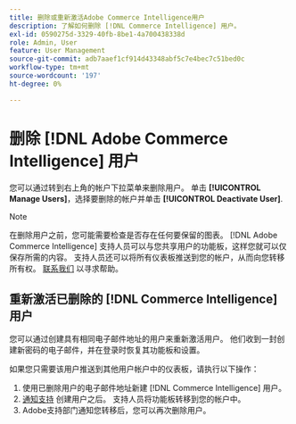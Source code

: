 ```yaml
---
title: 删除或重新激活Adobe Commerce Intelligence用户
description: 了解如何删除 [!DNL Commerce Intelligence] 用户。
exl-id: 0590275d-3329-40fb-8be1-4a700438338d
role: Admin, User
feature: User Management
source-git-commit: adb7aaef1cf914d43348abf5c7e4bec7c51bed0c
workflow-type: tm+mt
source-wordcount: '197'
ht-degree: 0%

---
```


# 删除 [!DNL Adobe Commerce Intelligence] 用户

您可以通过转到右上角的帐户下拉菜单来删除用户。 单击 **[!UICONTROL Manage Users]**，选择要删除的帐户并单击 **[!UICONTROL Deactivate User]**.

>[!NOTE]
>
>在删除用户之前，您可能需要检查是否存在任何要保留的图表。 [!DNL Adobe Commerce Intelligence] 支持人员可以与您共享用户的功能板，这样您就可以仅保存所需的内容。 支持人员还可以将所有仪表板推送到您的帐户，从而向您转移所有权。 [联系我们](../../guide-overview.md#Submitting-a-Support-Ticket) 以寻求帮助。

## 重新激活已删除的 [!DNL Commerce Intelligence] 用户

您可以通过创建具有相同电子邮件地址的用户来重新激活用户。 他们收到一封创建新密码的电子邮件，并在登录时恢复其功能板和设置。

如果您只需要该用户推送到其他用户帐户中的仪表板，请执行以下操作：

1. 使用已删除用户的电子邮件地址新建 [!DNL Commerce Intelligence] 用户。
1. [通知支持](https://experienceleague.adobe.com/docs/commerce-knowledge-base/kb/troubleshooting/miscellaneous/mbi-service-policies.html) 创建用户之后。 支持人员将功能板转移到您的帐户中。
1. Adobe支持部门通知您转移后，您可以再次删除用户。
